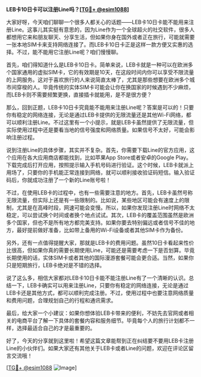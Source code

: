 **LEB卡10日卡可以注册Line吗？[[TG💪+ @esim1088](https://t.me/s/esim1088)]**

大家好呀，今天咱们聊聊一个很多人都关心的话题——LEB卡10日卡能不能用来注册Line。这事儿其实挺有意思的，因为Line作为一个全球超火的社交软件，很多人都想用它来和朋友聊天、分享生活，但如果你身在国外或者正在旅行，可能就需要一张本地SIM卡来支持网络连接了。而LEB卡10日卡正是这样一款方便又实惠的选择。不过，能不能用它注册Line呢？咱们慢慢聊。

首先，咱们得知道什么是LEB卡10日卡。简单来说，LEB卡就是一种可以在欧洲多个国家通用的虚拟SIM卡，它的有效期是10天，在这段时间内你可以享受不限流量的上网服务。这对于喜欢旅行的人来说简直太棒了，尤其是那些想要在欧洲多个城市间穿梭的人。毕竟传统的实体SIM卡可能会让你在换国家的时候遇到不少麻烦，而LEB卡则不需要频繁更换，直接插卡就能用，是不是很方便？

那么，回到正题，LEB卡10日卡究竟能不能用来注册Line呢？答案是可以的！只要你有稳定的网络连接，无论是通过LEB卡提供的无限流量还是其他Wi-Fi网络，都可以顺利注册Line。不过这里有一个小提示，就是LEB卡虽然提供了无限流量，但实际使用过程中还是要看当地的信号强度和网络质量。如果信号不太好，可能会影响注册过程。

说到注册Line的具体步骤，其实并不复杂。首先，你需要下载Line的官方应用，这个应用在各大应用商店都能找到，比如苹果App Store或者安卓的Google Play。下载完成后打开应用，按照提示输入手机号码进行验证。这个时候，LEB卡就派上用场了，只要你的手机能正常连接到网络，就可以顺利接收验证码短信。输入验证码后，你就成功注册了一个新的Line账号啦！

不过，在使用LEB卡的过程中，也有一些需要注意的地方。首先，LEB卡虽然号称无限流量，但实际上还是有一些限制的。比如说，某些地区可能会有速度上的限制，尤其是在高峰时段，网速可能会变慢。所以，如果你发现注册Line时网络不太稳定，可以尝试换个时间或者换个地点试试。其次，LEB卡的覆盖范围虽然是欧洲多个国家，但也不是所有地方都完美支持。如果你要去特别偏远或者信号不佳的地方，最好提前做好准备，比如带上备用的Wi-Fi设备或者其他SIM卡作为备份。

另外，还有一点值得提醒大家，那就是LEB卡的费用问题。虽然10日卡看起来性价比很高，但如果你真的需要长期使用Line，可能还是需要考虑一下是否划算。毕竟长期使用的话，实体SIM卡或者其他的国际漫游套餐可能会更合适。当然，如果你只是短期旅行，LEB卡绝对是不错的选择。

说了这么多，相信大家都对LEB卡10日卡能不能注册Line有了一个清晰的认识。总结一下，LEB卡确实可以用来注册Line，只要你有稳定的网络连接，无论是通过LEB卡还是其他方式，都可以顺利完成注册。不过，使用过程中也要注意网络质量和费用问题，合理规划自己的行程和通讯需求。

最后，给大家一个小建议：如果你想体验LEB卡带来的便利，不妨先去官网或者相关的电商平台了解一下具体的套餐内容和服务细节。毕竟每个人的旅行计划都不一样，选择最适合自己的才是最重要的。

好了，今天的分享就到这里啦！希望这篇文章能帮到正在纠结要不要用LEB卡注册Line的小伙伴们。如果大家还有其他关于LEB卡或者Line的问题，欢迎在评论区留言交流哦！

[[TG💪+ @esim1088](https://t.me/s/esim1088) ![Image](https://i.postimg.cc/4NQfJmqS/Snipaste-2025-05-13-00-14-12.png)]